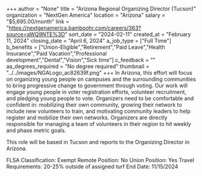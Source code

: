 +++
author = "None"
title = "Arizona Regional Organizing Director (Tucson)"
organization = "NextGen America"
location = "Arizona"
salary = "$5,695.00/month"
link = "https://nextgenamerica.bamboohr.com/careers/363?source=aWQ9NTE%3D"
sort_date = "2024-02-11"
created_at = "February 11, 2024"
closing_date = "April 6, 2024"
a_job_type = ["Full Time"]
b_benefits = ["Union-Eligible","Retirement","Paid Leave","Health Insurance","Paid Vacation","Professional development","Dental","Vision","Sick time"]
c_feedback = ""
aa_degrees_required = "No degree required"
thumbnail = "../../images/NGALogo_ac82639f.png"
+++
In Arizona, this effort will focus on organizing young people on campuses and the surrounding communities to bring progressive change to government through voting. Our work will engage young people in voter registration efforts, volunteer recruitment, and pledging young people to vote. Organizers need to be comfortable and confident in: mobilizing their own community, growing their network to include new volunteers to train, and motivating community leaders to help register and mobilize their own networks. Organizers are directly responsible for managing a team of volunteers in their region to hit weekly and phase metric goals. 

This role will be based in Tucson and reports to the Organizing Director in Arizona.

FLSA Classification: Exempt
Remote Position: No
Union Position: Yes
Travel Requirements: 20-25% outside of assigned turf
End Date: 11/15/2024

